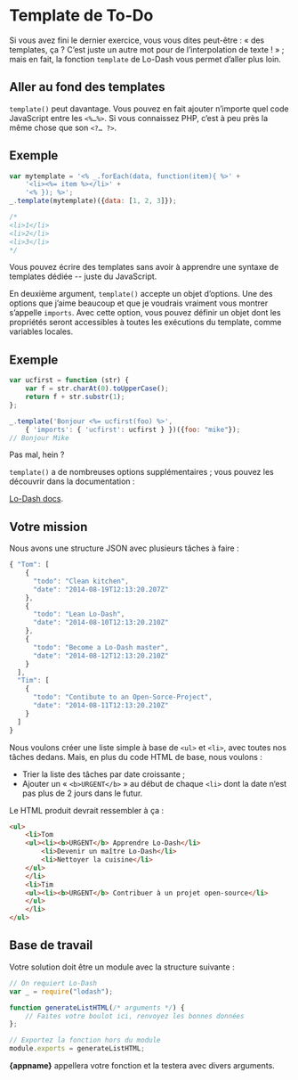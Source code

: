 # Template de To-Do

Si vous avez fini le dernier exercice, vous vous dites peut-être :
« des templates, ça ? C’est juste un autre mot pour de l’interpolation
de texte ! » ; mais en fait, la fonction `template` de Lo-Dash vous
permet d’aller plus loin.

## Aller au fond des templates

`template()` peut davantage.  Vous pouvez en fait ajouter n’importe quel
code JavaScript entre les `<%…%>`.  Si vous connaissez PHP, c’est à peu
près la même chose que son `<?… ?>`.

## Exemple

```js
var mytemplate = '<% _.forEach(data, function(item){ %>' +
    '<li><%= item %></li>' +
    '<% }); %>';
_.template(mytemplate)({data: [1, 2, 3]});

/*
<li>1</li>
<li>2</li>
<li>3</li>
*/
```

Vous pouvez écrire des templates sans avoir à apprendre une syntaxe de
templates dédiée -- juste du JavaScript.

En deuxième argument, `template()` accepte un objet d’options.  Une
des options que j’aime beaucoup et que je voudrais vraiment vous montrer
s’appelle `imports`.  Avec cette option, vous pouvez définir un objet
dont les propriétés seront accessibles à toutes les exécutions du template,
comme variables locales.

## Exemple
```js
var ucfirst = function (str) {
    var f = str.charAt(0).toUpperCase();
    return f + str.substr(1);
};

_.template('Bonjour <%= ucfirst(foo) %>',
    { 'imports': { 'ucfirst': ucfirst } })({foo: "mike"});
// Bonjour Mike
```

Pas mal, hein ?

`template()` a de nombreuses options supplémentaires ; vous pouvez les
découvrir dans la documentation :

  [Lo-Dash docs](http://lodash.com/docs#template).

## Votre mission

Nous avons une structure JSON avec plusieurs tâches à faire :

```js
{ "Tom": [
    {
      "todo": "Clean kitchen",
      "date": "2014-08-19T12:13:20.207Z"
    },
    {
      "todo": "Lean Lo-Dash",
      "date": "2014-08-10T12:13:20.210Z"
    },
    {
      "todo": "Become a Lo-Dash master",
      "date": "2014-08-12T12:13:20.210Z"
    }
  ],
  "Tim": [
    {
      "todo": "Contibute to an Open-Sorce-Project",
      "date": "2014-08-11T12:13:20.210Z"
    }
  ]
}
```

Nous voulons créer une liste simple à base de `<ul>` et `<li>`,
avec toutes nos tâches dedans.  Mais, en plus du code HTML de base,
nous voulons :

- Trier la liste des tâches par date croissante ;
- Ajouter un « `<b>URGENT</b>` » au début de chaque `<li>` dont la date n‘est pas plus de 2 jours dans le futur.

Le HTML produit devrait ressembler à ça :


```html
<ul>
    <li>Tom
    <ul><li><b>URGENT</b> Apprendre Lo-Dash</li>
        <li>Devenir un maître Lo-Dash</li>
        <li>Nettoyer la cuisine</li>
    </ul>
    </li>
    <li>Tim
    <ul><li><b>URGENT</b> Contribuer à un projet open-source</li>
    </ul>
    </li>
</ul>
```

## Base de travail

Votre solution doit être un module avec la structure suivante :

```js
// On requiert Lo-Dash
var _ = require("lodash");

function generateListHTML(/* arguments */) {
    // Faites votre boulot ici, renvoyez les bonnes données
};

// Exportez la fonction hors du module
module.exports = generateListHTML;
```

**{appname}** appellera votre fonction et la testera avec divers arguments.

